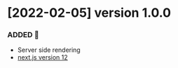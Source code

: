 # [2022-02-05] version 1.0.0

### ADDED 📰
  - Server side rendering
  - [next.js version 12](https://nextjs.org/blog/next-12)